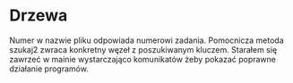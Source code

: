 # Drzewa
Numer w nazwie pliku odpowiada numerowi zadania.
Pomocnicza metoda szukaj2 zwraca konkretny węzeł z poszukiwanym kluczem.
Starałem się zawrzeć w mainie wystarczająco komunikatów żeby pokazać poprawne działanie programów.
